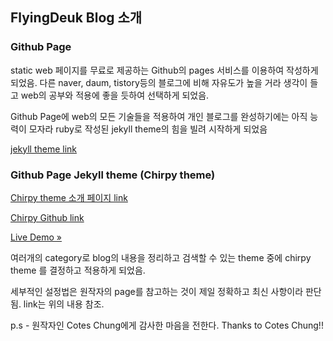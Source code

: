 ## FlyingDeuk Blog 소개

### Github Page

static web 페이지를 무료로 제공하는 Github의 pages 서비스를 이용하여 작성하게 되었음.
다른 naver, daum, tistory등의 블로그에 비해 자유도가 높을 거라 생각이 들고 web의 공부와 적용에 좋을 듯하여 선택하게 되었음.

Github Page에 web의 모든 기술들을 적용하여 개인 블로그를 완성하기에는 아직 능력이 모자라 ruby로 작성된 jekyll theme의 힘을 빌려 시작하게 되었음

[jekyll theme link](http://jekyllthemes.org)

### Github Page Jekyll theme (Chirpy theme)

[Chirpy theme 소개 페이지 link](http://jekyllthemes.org/themes/jekyll-theme-chirpy/)

[Chirpy Github link](https://github.com/cotes2020/jekyll-theme-chirpy)

[Live Demo »](https://chirpy.cotes.info)

여러개의 category로 blog의 내용을 정리하고 검색할 수 있는 theme 중에 chirpy theme 를 결정하고 적용하게 되었음.

세부적인 설정법은 원작자의 page를 참고하는 것이 제일 정확하고 최신 사항이라 판단됨. link는 위의 내용 참조.

p.s - 원작자인 Cotes Chung에게 감사한 마음을 전한다.
      Thanks to Cotes Chung!!

      
